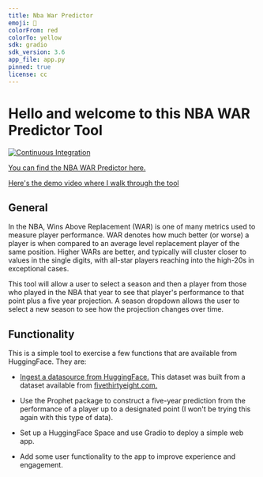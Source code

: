 ```yaml
---
title: Nba War Predictor
emoji: 🏀
colorFrom: red
colorTo: yellow
sdk: gradio
sdk_version: 3.6
app_file: app.py
pinned: true
license: cc
---
```


# Hello and welcome to this NBA WAR Predictor Tool

[![Continuous Integration](https://github.com/andrewkroening/nba-war-predictor-tool/actions/workflows/main.yml/badge.svg)](https://github.com/andrewkroening/nba-war-predictor-tool/actions/workflows/main.yml)    

[You can find the NBA WAR Predictor here.](https://huggingface.co/spaces/andrewkroening/nba-war-predictor)

[Here's the demo video where I walk through the tool](https://youtu.be/gKk0_YpTQ90)

## General

In the NBA, Wins Above Replacement (WAR) is one of many metrics used to measure player performance. WAR denotes how much better (or worse) a player is when compared to an average level replacement player of the same position. Higher WARs are better, and typically will cluster closer to values in the single digits, with all-star players reaching into the high-20s in exceptional cases.

This tool will allow a user to select a season and then a player from those who played in the NBA that year to see that player's performance to that point plus a five year projection. A season dropdown allows the user to select a new season to see how the projection changes over time.

## Functionality

This is a simple tool to exercise a few functions that are available from HuggingFace. They are:

* [Ingest a datasource from HuggingFace.](https://huggingface.co/datasets/andrewkroening/538-NBA-Historical-Raptor) This dataset was built from a dataset available from [fivethirtyeight.com.](https://github.com/fivethirtyeight/data/tree/master/nba-raptor)

* Use the Prophet package to construct a five-year prediction from the performance of a player up to a designated point (I won't be trying this again with this type of data).

* Set up a HuggingFace Space and use Gradio to deploy a simple web app.

* Add some user functionality to the app to improve experience and engagement.

